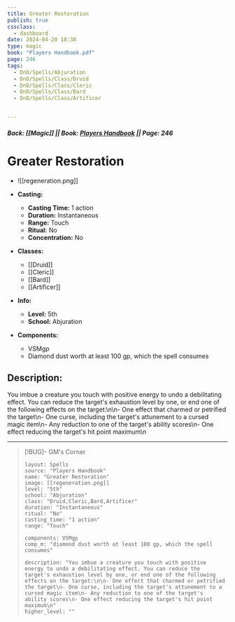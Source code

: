 ```yaml
---
title: Greater Restoration
publish: true
cssclass:
  - dashboard
date: 2024-04-20 18:30
type: magic
book: "Players Handbook.pdf"
page: 246
tags:
  - DnD/Spells/Abjuration
  - DnD/Spells/Class/Druid
  - DnD/Spells/Class/Cleric
  - DnD/Spells/Class/Bard
  - DnD/Spells/Class/Artificer


---
```


##### Back: [[Magic]] || Book: [Players Handbook](https://drive.google.com/drive/folders/1O5bhpYizcIT5xxAoLOuzCRht_PVS7VSG?usp=sharing) || Page: 246

# Greater Restoration
- ![[regeneration.png]]
- **Casting:**
    - **Casting Time:** 1 action
    - **Duration:** Instantaneous
    - **Range:** Touch
    - **Ritual:** No
    - **Concentration:** No
- **Classes:**
    - [[Druid]]
    - [[Cleric]]
    - [[Bard]]
    - [[Artificer]]

- **Info:**
    - **Level:** 5th
    - **School:** Abjuration
- **Components:**
    - VSMgp
    - Diamond dust worth at least 100 gp, which the spell consumes

## Description:
You imbue a creature you touch with positive energy to undo a debilitating effect. You can reduce the target's exhaustion level by one, or end one of the following effects on the target:\n\n- One effect that charmed or petrified the target\n- One curse, including the target's attunement to a cursed magic item\n- Any reduction to one of the target's ability scores\n- One effect reducing the target's hit point maximum\n



---

> [!BUG]- GM's Corner
>
> ```statblock
> layout: Spells
> source: "Players Handbook"
> name: "Greater Restoration"
> image: [[regeneration.png]]
> level: "5th"
> school: "Abjuration"
> class: "Druid,Cleric,Bard,Artificer"
> duration: "Instantaneous"
> ritual: "No"
> casting_time: "1 action"
> range: "Touch"
>
> components: VSMgp
> comp_m: "diamond dust worth at least 100 gp, which the spell consumes"
>
> description: "You imbue a creature you touch with positive energy to undo a debilitating effect. You can reduce the target's exhaustion level by one, or end one of the following effects on the target:\n\n- One effect that charmed or petrified the target\n- One curse, including the target's attunement to a cursed magic item\n- Any reduction to one of the target's ability scores\n- One effect reducing the target's hit point maximum\n"
> higher_level: ""
> ```
